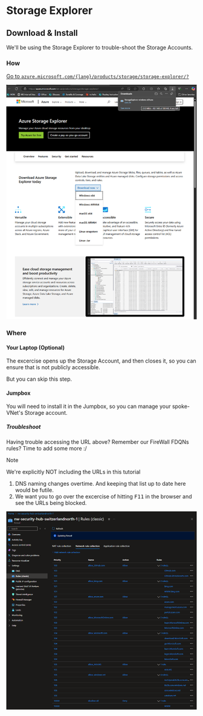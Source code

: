 # Storage Explorer

## Download & Install

We'll be using the Storage Explorer to trouble-shoot the Storage Accounts.

### How

[Go to `azure.microsoft.com/{lang}/products/storage/storage-explorer/?`](https://azure.microsoft.com/en-us/products/storage/storage-explorer/?msockid=2f1cf2046f1769f8340ae3c86e1668c1#Download-4)

![Storage Explorer](../../../assets/img/azure/tools/storage_explorer/download.png)

### Where

#### Your Laptop (Optional)

The excercise opens up the Storage Account, and then closes it, so you can ensure that is not publicly accessible.

But you can skip this step.

#### Jumpbox

You will need to install it in the Jumpbox, so you can manage your spoke-VNet's Storage account.

##### Troubleshoot

Having trouble accessing the URL above? Remember our FireWall FDQNs rules? Time to add some more :/

> [!NOTE]
> We're explicitly NOT including the URLs in this tutorial

1. DNS naming changes overtime. And keeping that list up to date here would be futile.
1. We want you to go over the excercise of hitting <kbd>F11</kbd> in the browser and see the URLs being blocked.

![Rules](../../../assets/img/azure/solution/vnets/hub/fw/rules/n.png)
